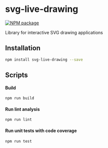 # svg-live-drawing

[![NPM package][npm]][npm-url]

Library for interactive SVG drawing applications

## Installation

```sh
npm install svg-live-drawing --save
```

## Scripts

#### Build

    npm run build

#### Run lint analysis

    npm run lint

#### Run unit tests with code coverage

    npm run test

[npm]: https://img.shields.io/npm/v/svg-live-drawing.svg
[npm-url]: https://www.npmjs.com/package/svg-live-drawing
